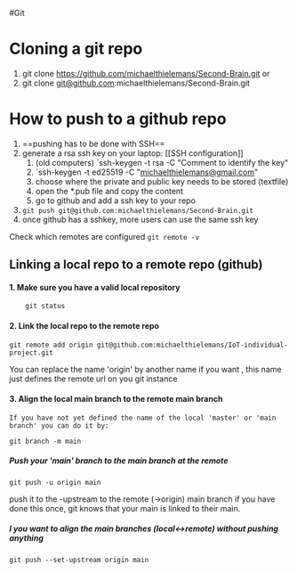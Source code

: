 #Git
# Cloning a git repo

1. git clone https://github.com/michaelthielemans/Second-Brain.git
or
2. git clone git@github.com:michaelthielemans/Second-Brain.git

# How to push to a github repo

1. ==pushing has to be done with SSH==
2. generate a rsa ssh key on your laptop: [[SSH configuration]]
	1. (old computers) `ssh-keygen -t rsa -C "Comment to identify the key"
	2. `ssh-keygen -t ed25519 -C "michaelthielemans@gmail.com"
	3. choose where the private and public key needs to be stored (textfile)
	4. open the \*.pub file and copy the content
	5. go to github and add a ssh key to your repo
4. `git push git@github.com:michaelthielemans/Second-Brain.git`
1. once github has a sshkey, more users can use the same ssh key

Check which remotes are configured
`git remote -v`


## Linking a local repo to a remote repo (github)

#### 1. Make sure you have a valid local repository
```
	git status
```
#### 2. Link the local repo to the remote repo

```
git remote add origin git@github.com:michaelthielemans/IoT-individual-project.git
```

You can replace the name 'origin' by another name if you want , this name just defines the remote url on you git instance
#### 3. Align the local main branch to the remote main branch
	If you have not yet defined the name of the local 'master' or 'main branch' you can do it by:
```
git branch -m main
```

##### Push your 'main' branch to the main branch at the remote
```
git push -u origin main
```
push it to the -upstream to the remote (->origin) main branch
if you have done this once, git knows that your main is linked to their main.

##### I you want to align the main branches (local<->remote) without pushing anything

```
git push --set-upstream origin main
```